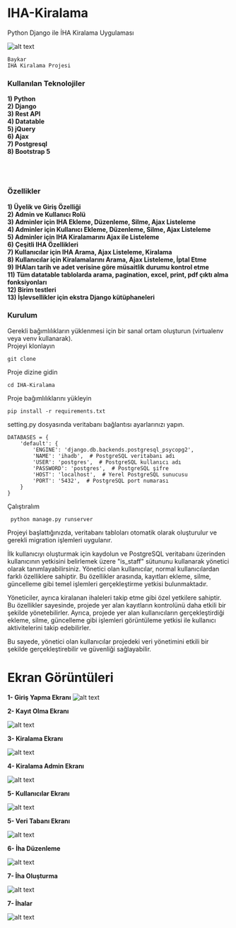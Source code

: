 # IHA-Kiralama
Python Django ile İHA Kiralama Uygulaması

![alt text](https://i.hizliresim.com/9p95gez.png)

```
Baykar
IHA Kiralama Projesi
```

<h3>Kullanılan Teknolojiler</h3>
<b>1) Python</b><br>
<b>2) Django</b><br>
<b>3) Rest API</b><br>
<b>4) Datatable</b><br>
<b>5) jQuery</b><br>
<b>6) Ajax</b><br>
<b>7) Postgresql</b><br>
<b>8) Bootstrap 5</b>

<br><br>

<h3>Özellikler</h3>
<b>1) Üyelik ve Giriş Özelliği</b><br>
<b>2) Admin ve Kullanıcı Rolü</b><br>
<b>3) Adminler için IHA Ekleme, Düzenleme, Silme, Ajax Listeleme</b><br>
<b>4) Adminler için Kullanıcı Ekleme, Düzenleme, Silme, Ajax Listeleme</b><br>
<b>5) Adminler için IHA Kiralamarını Ajax ile Listeleme</b><br>
<b>6) Çeşitli IHA Özellikleri</b><br>
<b>7) Kullanıcılar için IHA Arama, Ajax Listeleme, Kiralama</b><br>
<b>8) Kullanıcılar için Kiralamalarını Arama, Ajax Listeleme, İptal Etme</b><br>
<b>9) IHAları tarih ve adet verisine göre müsaitlik durumu kontrol etme</b><br>
<b>11) Tüm datatable tablolarda arama, pagination, excel, print, pdf çıktı alma fonksiyonları</b><br>
<b>12) Birim testleri</b><br>
<b>13) İşlevsellikler için ekstra Django kütüphaneleri</b><br>

<h3>Kurulum</h3>

Gerekli bağımlılıkların yüklenmesi için bir sanal ortam oluşturun (virtualenv veya venv kullanarak).<br>
Projeyi klonlayın
```
git clone
```

Proje dizine gidin
```
cd IHA-Kiralama
```

Proje bağımlılıklarını yükleyin
```
pip install -r requirements.txt
```

setting.py dosyasında veritabanı bağlantısı ayarlarınızı yapın.
```
DATABASES = {
    'default': {
        'ENGINE': 'django.db.backends.postgresql_psycopg2',
        'NAME': 'ihadb',  # PostgreSQL veritabanı adı
        'USER': 'postgres',  # PostgreSQL kullanıcı adı
        'PASSWORD': 'postgres',  # PostgreSQL şifre
        'HOST': 'localhost',  # Yerel PostgreSQL sunucusu
        'PORT': '5432',  # PostgreSQL port numarası
    }
}
```

Çalıştıralım
```
 python manage.py runserver
```
Projeyi başlattığınızda, veritabanı tabloları otomatik olarak oluşturulur ve gerekli migration işlemleri uygulanır.

İlk kullanıcıyı oluşturmak için kaydolun ve PostgreSQL veritabanı üzerinden kullanıcının yetkisini belirlemek üzere "is_staff" sütununu kullanarak yönetici olarak tanımlayabilirsiniz. Yönetici olan kullanıcılar, normal kullanıcılardan farklı özelliklere sahiptir. Bu özellikler arasında, kayıtları ekleme, silme, güncelleme gibi temel işlemleri gerçekleştirme yetkisi bulunmaktadır.

Yöneticiler, ayrıca kiralanan ihaleleri takip etme gibi özel yetkilere sahiptir. Bu özellikler sayesinde, projede yer alan kayıtların kontrolünü daha etkili bir şekilde yönetebilirler. Ayrıca, projede yer alan kullanıcıların gerçekleştirdiği ekleme, silme, güncelleme gibi işlemleri görüntüleme yetkisi ile kullanıcı aktivitelerini takip edebilirler.

Bu sayede, yönetici olan kullanıcılar projedeki veri yönetimini etkili bir şekilde gerçekleştirebilir ve güvenliği sağlayabilir.

# Ekran Görüntüleri

<b>1- Giriş Yapma Ekranı</b>
![alt text](https://raw.githubusercontent.com/Mustafabalkaya/UAV-Rental-Application-with-Python-Django/main/Screenshots/GirisYap.JPG)

 <b> 2- Kayıt Olma Ekranı</b>

![alt text](https://raw.githubusercontent.com/Mustafabalkaya/UAV-Rental-Application-with-Python-Django/main/Screenshots/Kay%C4%B1t%20Ol.JPG)


<b> 3- Kiralama Ekranı</b> 

![alt text](https://raw.githubusercontent.com/Mustafabalkaya/UAV-Rental-Application-with-Python-Django/main/Screenshots/Kiralama.JPG)


<b> 4- Kiralama Admin Ekranı</b>

![alt text](https://raw.githubusercontent.com/Mustafabalkaya/UAV-Rental-Application-with-Python-Django/main/Screenshots/KiralamaAdmin.JPG)

<b> 5- Kullanıcılar Ekranı</b>

![alt text](https://raw.githubusercontent.com/Mustafabalkaya/UAV-Rental-Application-with-Python-Django/main/Screenshots/Kullanıcılar.JPG)


<b> 5- Veri Tabanı Ekranı</b>

![alt text](https://raw.githubusercontent.com/Mustafabalkaya/UAV-Rental-Application-with-Python-Django/main/Screenshots/Veritabanı%20örnek%20görsel.JPG)  


<b> 6- İha Düzenleme</b>

![alt text](https://raw.githubusercontent.com/Mustafabalkaya/UAV-Rental-Application-with-Python-Django/main/Screenshots/İha%20Düzenleme.JPG)

<b> 7- İha Oluşturma</b>

![alt text](https://raw.githubusercontent.com/Mustafabalkaya/UAV-Rental-Application-with-Python-Django/main/Screenshots/İha%20Oluşturma.JPG)


<b> 7- İhalar</b>

![alt text](https://raw.githubusercontent.com/Mustafabalkaya/UAV-Rental-Application-with-Python-Django/main/Screenshots/İhalar.JPG)




